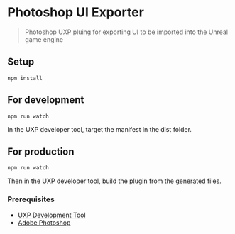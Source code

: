 # Photoshop UI Exporter
> Photoshop UXP pluing for exporting UI to be imported into the Unreal game engine

## Setup
```
npm install
```

## For development
```
npm run watch
```
In the UXP developer tool, target the manifest in the dist folder.

## For production
```
npm run watch
```
Then in the UXP developer tool, build the plugin from the generated files.

### Prerequisites
- [UXP Development Tool](https://www.adobe.io/photoshop/uxp/devtool/)
- [Adobe Photoshop](https://www.adobe.com/uk/products/photoshop.html)